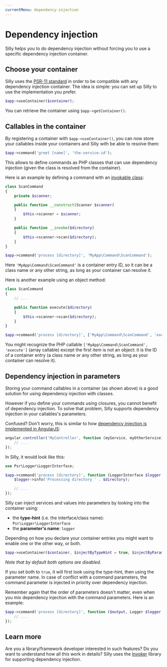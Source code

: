 ```yaml
---
currentMenu: dependency-injection
---
```


# Dependency injection

Silly helps you to do dependency injection without forcing you to use a specific dependency injection container.

## Choose your container

Silly uses the [PSR-11 standard](https://github.com/php-fig/fig-standards/blob/master/accepted/PSR-11-container.md) in
order to be compatible with any dependency injection container. The idea is simple: you can set up Silly to use the
implementation you prefer.

```php
$app->useContainer($container);
```

You can retrieve the container using `$app->getContainer()`.

## Callables in the container

By registering a container with `$app->useContainer()`, you can now store your callables inside your containers and
Silly with be able to resolve them:

```php
$app->command('greet [name]', 'the-service-id');
```

This allows to define commands as PHP classes that can use dependency injection (given the class is resolved from the
container).

Here is an example by defining a command with
an [invokable class](http://php.net/manual/en/language.oop5.magic.php#object.invoke):

```php
class ScanCommand
{
    private $scanner;

    public function __construct(Scanner $scanner)
    {
        $this->scanner = $scanner;
    }

    public function __invoke($directory)
    {
        $this->scanner->scan($directory);
    }
}

$app->command('process [directory]', 'MyApp\Command\ScanCommand');
```

Here `'MyApp\Command\ScanCommand'` is a container entry ID, so it can be a class name or any other string, as long as
your container can resolve it.

Here is another example using an object method:

```php
class ScanCommand
{
    // ...

    public function execute($directory)
    {
        $this->scanner->scan($directory);
    }
}

$app->command('process [directory]', ['MyApp\Command\ScanCommand', 'execute']);
```

You might recognize the PHP callable `['MyApp\Command\ScanCommand', 'execute']` (array callable) except the first item
is not an object: it is the ID of a container entry (a class name or any other string, as long as your container can
resolve it).

## Dependency injection in parameters

Storing your command callables in a container (as shown above) is a good solution for using dependency injection with
classes.

However if you define your commands using closures, you cannot benefit of dependency injection. To solve that problem,
Silly supports dependency injection in your callables's parameters.

Confused? Don't worry, this is similar to
how [dependency injection is implemented in AngularJS](https://docs.angularjs.org/guide/di):

```js
angular.controller('MyController', function (myService, myOtherService) {
	// ...
});
```

In Silly, it would look like this:

```php
use Psr\Logger\LoggerInterface;

$app->command('process [directory]', function (LoggerInterface $logger, $directory) {
    $logger->info('Processing directory ' . $directory);

    // ...
});
```

Silly can inject services and values into parameters by looking into the container using:

- the **type-hint** (i.e. the interface/class name): `Psr\Logger\LoggerInterface`
- the **parameter's name**: `logger`

Depending on how you declare your container entries you might want to enable one or the other way, or both.

```php
$app->useContainer($container, $injectByTypeHint = true, $injectByParameterName = true);
```

*Note that by default both options are disabled.*

If you set both to `true`, it will first look using the type-hint, then using the parameter name. In case of conflict
with a command parameters, the command parameter is injected in priority over dependency injection.

Remember again that the order of parameters doesn't matter, even when you mix dependency injection with the command
parameters. Here is an example:

```php
$app->command('process [directory]', function ($output, Logger $logger, $directory) {
    // ...
});
```

## Learn more

Are you a library/framework developer interested in such features? Do you want to understand how all this work in
details? Silly uses the [Invoker](https://github.com/mnapoli/Invoker#built-in-support-for-dependency-injection) library
for supporting dependency injection.
